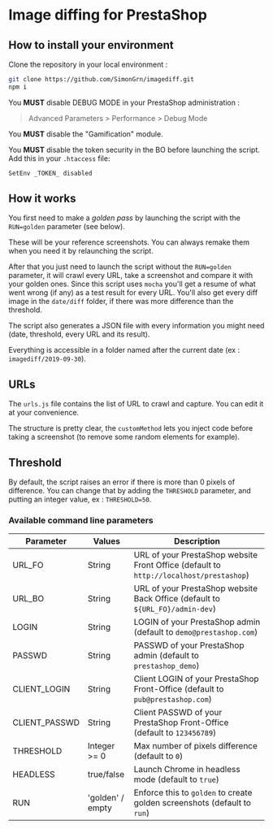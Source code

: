 # Image diffing for PrestaShop

## How to install your environment
Clone the repository in your local environment :
```bash
git clone https://github.com/SimonGrn/imagediff.git
npm i
```
You **MUST** disable DEBUG MODE in your PrestaShop administration :
>Advanced Parameters > Performance > Debug Mode

You **MUST** disable the "Gamification" module.

You **MUST** disable the token security in the BO before launching the script. Add this in your `.htaccess` file:
```bash
SetEnv _TOKEN_ disabled
```

## How it works
You first need to make a *golden pass* by launching the script with the `RUN=golden` parameter (see below).

These will be your reference screenshots. You can always remake them when you need it by relaunching the script.

After that you just need to launch the script without the `RUN=golden` parameter, it will crawl every URL, take a screenshot and compare it with 
your golden ones. Since this script uses `mocha` you'll get a resume of what went wrong (if any) as a test result 
for every URL. You'll also get every diff image in the `date/diff` folder, if there was more difference than the threshold.

The script also generates a JSON file with every information you might need (date, threshold, every URL and its result).

Everything is accessible in a folder named after the current date (ex : `imagediff/2019-09-30`). 

## URLs
The `urls.js` file contains the list of URL to crawl and capture. You can edit it at your convenience.

The structure is pretty clear, the `customMethod` lets you inject code before taking a screenshot (to remove
some random elements for example).

## Threshold
By default, the script raises an error if there is more than 0 pixels of difference. You can change that by adding the 
`THRESHOLD` parameter, and putting an integer value, ex : `THRESHOLD=50`.

### Available command line parameters

| Parameter           | Values          | Description      |
|---------------------|-----------------|-----------------|
| URL_FO              | String          | URL of your PrestaShop website Front Office (default to `http://localhost/prestashop`) |
| URL_BO              | String          | URL of your PrestaShop website Back Office (default to `${URL_FO}/admin-dev`) |
| LOGIN               | String          | LOGIN of your PrestaShop admin (default to `demo@prestashop.com`) |
| PASSWD              | String          | PASSWD of your PrestaShop admin (default to `prestashop_demo`) |
| CLIENT_LOGIN        | String          | Client LOGIN of your PrestaShop Front-Office (default to `pub@prestashop.com`) |
| CLIENT_PASSWD       | String          | Client PASSWD of your PrestaShop Front-Office (default to `123456789`) |
| THRESHOLD           | Integer >= 0    | Max number of pixels difference (default to `0`) |
| HEADLESS            | true/false      | Launch Chrome in headless mode (default to `true`) |
| RUN                 | 'golden' / empty| Enforce this to `golden` to create golden screenshots (default to `run`) |
